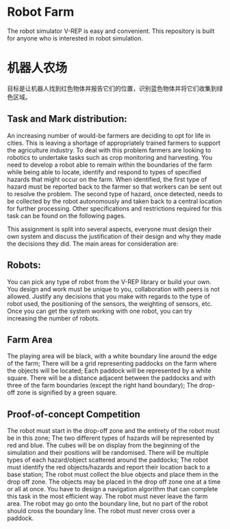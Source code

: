 # Robot Farm
The robot simulator V-REP is easy and convenient. 
This repository is built for anyone who is interested in robot simulation.

# 机器人农场
 目标是让机器人找到红色物体并报告它们的位置，识别蓝色物体并将它们收集到绿色区域。


## Task and Mark distribution:
An increasing number of would-be farmers are deciding to opt for life in cities. This is leaving a shortage of appropriately trained farmers to support the agriculture industry. To deal with this problem farmers are looking to robotics to undertake tasks such as crop monitoring and harvesting. 
You need to develop a robot able to remain within the boundaries of the farm while being able to locate, identify and respond to types of specified hazards that might occur on the farm. When identified, the first type of hazard must be reported back to the farmer so that workers can be sent out to resolve the problem. The second type of hazard, once detected, needs to be collected by the robot autonomously and taken back to a central location for further processing. Other specifications and restrictions required for this task can be found on the following pages.

This assignment is split into several aspects, everyone must design their own system and discuss the justification of their design and why they made the decisions they did. The main areas for consideration are:

## Robots:
You can pick any type of robot from the V-REP library or build your own. You design and work must be unique to you, collaboration with peers is not allowed. Justify any decisions that you make with regards to the type of robot used, the positioning of the sensors, the weighting of sensors, etc. Once you can get the system working with one robot, you can try increasing the number of robots. 

## Farm Area
The playing area will be black, with a white boundary line around the edge of the farm;
There will be a grid representing paddocks on the farm where the objects will be located;
Each paddock will be represented by a white square. There will be a distance adjacent  between the paddocks and with three of the farm boundaries (except the right hand boundary);
The drop-off zone is signified by a green square.



## Proof-of-concept Competition
The robot must start in the drop-off zone and the entirety of the robot must be in this zone;
The two different types of hazards will be represented by red and blue. The cubes will be on display from the beginning of the simulation and their positions will be randomised.
There will be multiple types of each hazard/object scattered around the paddocks;
The robot must identify the red objects/hazards and report their location back to a base station;
The robot must collect the blue objects and place them in the drop off zone. The objects may be placed in the drop off zone one at a time or all at once. You have to design a navigation algorithm that can complete this task in the most efficient way. 
The robot must never leave the farm area. The robot may go onto the boundary line, but no part of the robot should cross the boundary line.
The robot must never cross over a paddock. 
